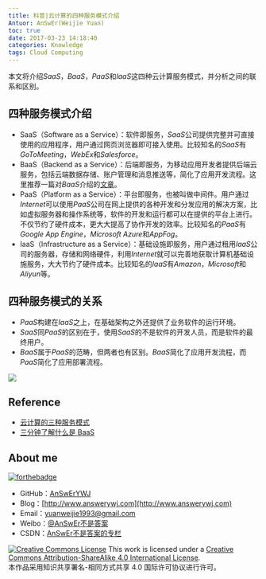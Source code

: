 ```yaml
---
title: 科普|云计算的四种服务模式介绍
Antuor: AnSwEr(Weijie Yuan)
toc: true
date: 2017-03-23 14:18:40
categories: Knowledge
tags: Cloud Computing
---
```


本文将介绍*SaaS*，*BaaS*，*PaaS*和*IaaS*这四种云计算服务模式，并分析之间的联系和区别。

<!--more-->

## 四种服务模式介绍
- SaaS（Software as a Service）：软件即服务，*SaaS*公司提供完整并可直接使用的应用程序，用户通过网页浏览器即可接入使用。比较知名的*SaaS*有*GoToMeeting*，*WebEx*和*Salesforce*。
- BaaS（Backend as a Service）：后端即服务，为移动应用开发者提供后端云服务，包括云端数据存储、账户管理和消息推送等，简化了应用开发流程。这里推荐一篇对*BaaS*介绍的[文章](http://www.jianshu.com/p/4381f0a0692e)。
- PaaS（Platform as a Service）：平台即服务，也被叫做中间件。用户通过*Internet*可以使用*PaaS*公司在网上提供的各种开发和分发应用的解决方案，比如虚拟服务器和操作系统等，软件的开发和运行都可以在提供的平台上进行。不仅节约了硬件成本，更大大提高了协作开发的效率。比较知名的*PaaS*有*Google App Engine*，*Microsoft Azure*和*AppFog*。
- IaaS（Infrastructure as a Service）：基础设施即服务，用户通过租用*IaaS*公司的服务器，存储和网络硬件，利用*Internet*就可以完善地获取计算机基础设施服务，大大节约了硬件成本。比较知名的*IaaS*有*Amazon*，*Microsoft*和*Aliyun*等。

## 四种服务模式的关系
- *PaaS*构建在*IaaS*之上，在基础架构之外还提供了业务软件的运行环境。
- *SaaS*同*PaaS*的区别在于，使用*SaaS*的不是软件的开发人员，而是软件的最终用户。
- *BaaS*属于*PaaS*的范畴，但两者也有区别。*BaaS*简化了应用开发流程，而*PaaS*简化了应用部署流程。

![](http://o9zpdspb3.bkt.clouddn.com/Introduction-to-four-service-of-cloud-computing.jpg)

## Reference
- [云计算的三种服务模式](http://www.jianshu.com/p/6148c47792c3)
- [三分钟了解什么是 BaaS](http://www.jianshu.com/p/4381f0a0692e)

## About me
[![forthebadge](http://forthebadge.com/images/badges/ages-20-30.svg)](http://forthebadge.com)
- GitHub：[AnSwErYWJ](https://github.com/AnSwErYWJ)
- Blog：[http://www.answerywj.com](http://www.answerywj.com)
- Email：[yuanweijie1993@gmail.com](https://mail.google.com)
- Weibo：[@AnSwEr不是答案](http://weibo.com/1783591593)
- CSDN：[AnSwEr不是答案的专栏](http://blog.csdn.net/u011192270)

<a rel="license" href="http://creativecommons.org/licenses/by-sa/4.0/"><img alt="Creative Commons License" style="border-width:0" src="https://i.creativecommons.org/l/by-sa/4.0/88x31.png" /></a> This work is licensed under a <a rel="license" href="http://creativecommons.org/licenses/by-sa/4.0/">Creative Commons Attribution-ShareAlike 4.0 International License</a>.  
本作品采用知识共享署名-相同方式共享 4.0 国际许可协议进行许可。
